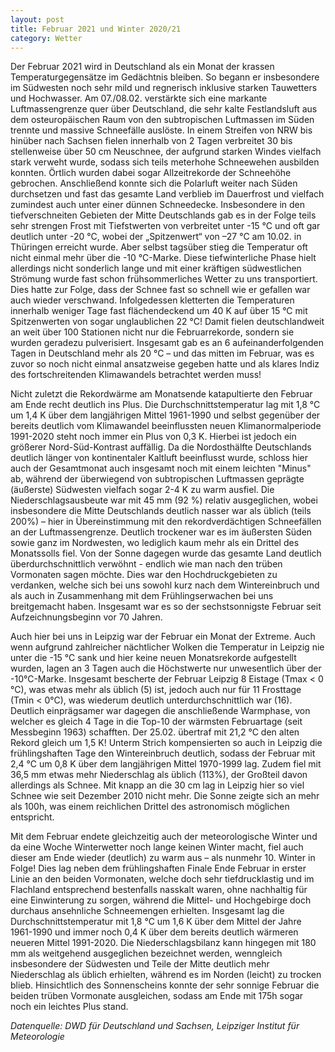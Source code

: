 ```yaml
---
layout: post
title: Februar 2021 und Winter 2020/21
category: Wetter
---
```


Der Februar 2021 wird in Deutschland als ein Monat der krassen Temperaturgegensätze im Gedächtnis bleiben. So begann er insbesondere im Südwesten noch sehr mild und regnerisch inklusive starken Tauwetters und Hochwasser. Am 07./08.02. verstärkte sich eine markante Luftmassengrenze quer über Deutschland, die sehr kalte Festlandsluft aus dem osteuropäischen Raum von den subtropischen Luftmassen im Süden trennte und massive Schneefälle auslöste. In einem Streifen von NRW bis hinüber nach Sachsen fielen innerhalb von 2 Tagen verbreitet 30 bis stellenweise über 50 cm Neuschnee, der aufgrund starken Windes vielfach stark verweht wurde, sodass sich teils meterhohe Schneewehen ausbilden konnten. Örtlich wurden dabei sogar Allzeitrekorde der Schneehöhe gebrochen. Anschließend konnte sich die Polarluft weiter nach Süden durchsetzen und fast das gesamte Land verblieb im Dauerfrost und vielfach zumindest auch unter einer dünnen Schneedecke. Insbesondere in den tiefverschneiten Gebieten der Mitte Deutschlands gab es in der Folge teils sehr strengen Frost mit Tiefstwerten von verbreitet unter -15 °C und oft gar deutlich unter -20 °C, wobei der „Spitzenwert“ von –27 °C am 10.02. in Thüringen erreicht wurde. Aber selbst tagsüber stieg die Temperatur oft nicht einmal mehr über die -10 °C-Marke. Diese tiefwinterliche Phase hielt allerdings nicht sonderlich lange und mit einer kräftigen südwestlichen Strömung wurde fast schon frühsommerliches Wetter zu uns transportiert. Dies hatte zur Folge, dass der Schnee fast so schnell wie er gefallen war auch wieder verschwand. Infolgedessen kletterten die Temperaturen innerhalb weniger Tage fast flächendeckend um 40 K auf über 15 °C mit Spitzenwerten von sogar unglaublichen 22 °C! Damit fielen deutschlandweit an weit über 100 Stationen nicht nur die Februarrekorde, sondern sie wurden geradezu pulverisiert. Insgesamt gab es an 6 aufeinanderfolgenden Tagen in Deutschland mehr als 20 °C – und das mitten im Februar, was es zuvor so noch nicht einmal ansatzweise gegeben hatte und als klares Indiz des fortschreitenden Klimawandels betrachtet werden muss!

Nicht zuletzt die Rekordwärme am Monatsende katapultierte den Februar am Ende recht deutlich ins Plus. Die Durchschnittstemperatur lag mit 1,8 °C um 1,4 K über dem langjährigen Mittel 1961-1990 und selbst gegenüber der bereits deutlich vom Klimawandel beeinflussten neuen Klimanormalperiode 1991-2020 steht noch immer ein Plus von 0,3 K. Hierbei ist jedoch ein größerer Nord-Süd-Kontrast auffällig. Da die Nordosthälfte Deutschlands deutlich länger von kontinentaler Kaltluft beeinflusst wurde, schloss hier auch der Gesamtmonat auch insgesamt noch mit einem leichten "Minus" ab, während der überwiegend von subtropischen Luftmassen geprägte (äußerste) Südwesten vielfach sogar 2-4 K zu warm ausfiel. Die Niederschlagsausbeute war mit 45 mm (92 %) relativ ausgeglichen, wobei insbesondere die Mitte Deutschlands deutlich nasser war als üblich (teils 200%) – hier in Übereinstimmung mit den rekordverdächtigen Schneefällen an der Luftmassengrenze. Deutlich trockener war es im äußersten Süden sowie ganz im Nordwesten, wo lediglich kaum mehr als ein Drittel des Monatssolls fiel. Von der Sonne dagegen wurde das gesamte Land deutlich überdurchschnittlich verwöhnt - endlich wie man nach den trüben Vormonaten sagen möchte. Dies war den Hochdruckgebieten zu verdanken, welche sich bei uns sowohl kurz nach dem Wintereinbruch und als auch in Zusammenhang mit dem Frühlingserwachen bei uns breitgemacht haben. Insgesamt war es so der sechstsonnigste Februar seit Aufzeichnungsbeginn vor 70 Jahren.

Auch hier bei uns in Leipzig war der Februar ein Monat der Extreme. Auch wenn aufgrund zahlreicher nächtlicher Wolken die Temperatur in Leipzig nie unter die -15 °C sank und hier keine neuen Monatsrekorde aufgestellt wurden, lagen an 3 Tagen auch die Höchstwerte nur unwesentlich über der -10°C-Marke. Insgesamt bescherte der Februar Leipzig 8 Eistage (Tmax < 0 °C), was etwas mehr als üblich (5) ist, jedoch auch nur für 11 Frosttage (Tmin < 0°C), was wiederum deutlich unterdurchschnittlich war (16). Deutlich einprägsamer war dagegen die anschließende Warmphase, von welcher es gleich 4 Tage in die Top-10 der wärmsten Februartage (seit Messbeginn 1963) schafften. Der 25.02. übertraf mit 21,2 °C den alten Rekord gleich um 1,5 K! Unterm Strich kompensierten so auch in Leipzig die frühlingshaften Tage den Wintereinbruch deutlich, sodass der Februar mit 2,4 °C um 0,8 K über dem langjährigen Mittel 1970-1999 lag. Zudem fiel mit 36,5 mm etwas mehr Niederschlag als üblich (113%), der Großteil davon allerdings als Schnee. Mit knapp an die 30 cm lag in Leipzig hier so viel Schnee wie seit Dezember 2010 nicht mehr. Die Sonne zeigte sich an mehr als 100h, was einem reichlichen Drittel des astronomisch möglichen entspricht.

Mit dem Februar endete gleichzeitig auch der meteorologische Winter und da eine Woche Winterwetter noch lange keinen Winter macht, fiel auch dieser am Ende wieder (deutlich) zu warm aus – als nunmehr 10. Winter in Folge! Dies lag neben dem frühlingshaften Finale Ende Februar in erster Linie an den beiden Vormonaten, welche doch sehr tiefdrucklastig und im Flachland entsprechend bestenfalls nasskalt waren, ohne nachhaltig für eine Einwinterung zu sorgen, während die Mittel- und Hochgebirge doch durchaus ansehnliche Schneemengen erhielten. Insgesamt lag die Durchschnittstemperatur mit 1,8 °C um 1,6 K über dem Mittel der Jahre 1961-1990 und immer noch 0,4 K über dem bereits deutlich wärmeren neueren Mittel 1991-2020. Die Niederschlagsbilanz kann hingegen mit 180 mm als weitgehend ausgeglichen bezeichnet werden, wenngleich insbesondere der Südwesten und Teile der Mitte deutlich mehr Niederschlag als üblich erhielten, während es im Norden (leicht) zu trocken blieb. Hinsichtlich des Sonnenscheins konnte der sehr sonnige Februar die beiden trüben Vormonate ausgleichen, sodass am Ende mit 175h sogar noch ein leichtes Plus stand.

_Datenquelle: DWD für Deutschland und Sachsen, Leipziger Institut für Meteorologie_
